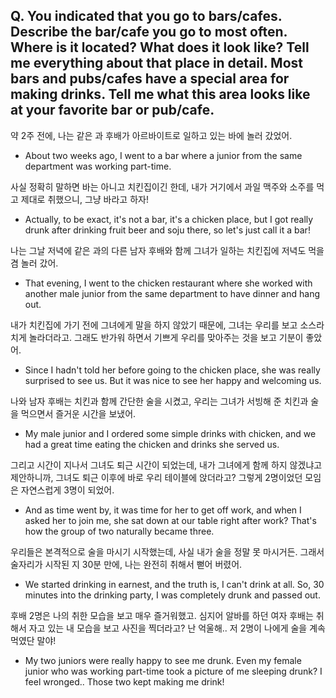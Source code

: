 ## Q. You indicated that you go to bars/cafes. Describe the bar/cafe you go to most often. Where is it located? What does it look like? Tell me everything about that place in detail. Most bars and pubs/cafes have a special area for making drinks. Tell me what this area looks like at your favorite bar or pub/cafe.

약 2주 전에, 나는 같은 과 후배가 아르바이트로 일하고 있는 바에 놀러 갔었어.
- About two weeks ago, I went to a bar where a junior from the same department was working part-time.

사실 정확히 말하면 바는 아니고 치킨집이긴 한데, 내가 거기에서 과일 맥주와 소주를 먹고 제대로 취했으니, 그냥 바라고 하자!
- Actually, to be exact, it's not a bar, it's a chicken place, but I got really drunk after drinking fruit beer and soju there, so let's just call it a bar!

나는 그날 저녁에 같은 과의 다른 남자 후배와 함께 그녀가 일하는 치킨집에 저녁도 먹을 겸 놀러 갔어.
- That evening, I went to the chicken restaurant where she worked with another male junior from the same department to have dinner and hang out.

내가 치킨집에 가기 전에 그녀에게 말을 하지 않았기 때문에, 그녀는 우리를 보고 소스라치게 놀라더라고. 그래도 반가워 하면서 기쁘게 우리를 맞아주는 것을 보고 기분이 좋았어.
- Since I hadn't told her before going to the chicken place, she was really surprised to see us. But it was nice to see her happy and welcoming us.

나와 남자 후배는 치킨과 함께 간단한 술을 시켰고, 우리는 그녀가 서빙해 준 치킨과 술을 먹으면서 즐거운 시간을 보냈어.
- My male junior and I ordered some simple drinks with chicken, and we had a great time eating the chicken and drinks she served us.

그리고 시간이 지나서 그녀도 퇴근 시간이 되었는데, 내가 그녀에게 함께 하지 않겠냐고 제안하니까, 그녀도 퇴근 이후에 바로 우리 테이블에 앉더라고? 그렇게 2명이었던 모임은 자연스럽게 3명이 되었어.
- And as time went by, it was time for her to get off work, and when I asked her to join me, she sat down at our table right after work? That's how the group of two naturally became three.

우리들은 본격적으로 술을 마시기 시작했는데, 사실 내가 술을 정말 못 마시거든. 그래서 술자리가 시작된 지 30분 만에, 나는 완전히 취해서 뻗어 버렸어.
- We started drinking in earnest, and the truth is, I can't drink at all. So, 30 minutes into the drinking party, I was completely drunk and passed out.

후배 2명은 나의 취한 모습을 보고 매우 즐거워했고. 심지어 알바를 하던 여자 후배는 취해서 자고 있는 내 모습을 보고 사진을 찍더라고? 난 억울해.. 저 2명이 나에게 술을 계속 먹였단 말야!
- My two juniors were really happy to see me drunk. Even my female junior who was working part-time took a picture of me sleeping drunk? I feel wronged.. Those two kept making me drink!

